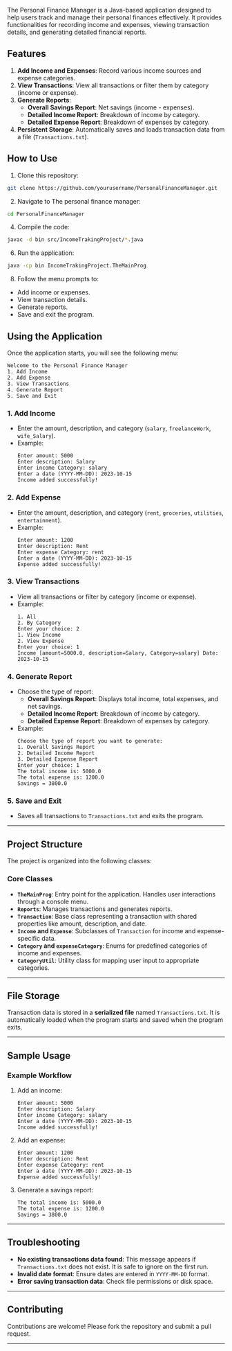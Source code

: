 The Personal Finance Manager is a Java-based application designed to help users track and manage their personal finances effectively. It provides functionalities for recording income and expenses, viewing transaction details, and generating detailed financial reports.

## Features
1. **Add Income and Expenses**: Record various income sources and expense categories.
2. **View Transactions**: View all transactions or filter them by category (income or expense).
3. **Generate Reports**:
   - **Overall Savings Report**: Net savings (income - expenses).
   - **Detailed Income Report**: Breakdown of income by category.
   - **Detailed Expense Report**: Breakdown of expenses by category.
4. **Persistent Storage**: Automatically saves and loads transaction data from a file (`Transactions.txt`).

## How to Use 
1. Clone this repository:
```bash
git clone https://github.com/yourusername/PersonalFinanceManager.git
```
2. Navigate to The personal finance manager:
```bash
cd PersonalFinanceManager
```
4. Compile the code:
```bash
javac -d bin src/IncomeTrakingProject/*.java
```
6. Run the application:
```bash
java -cp bin IncomeTrakingProject.TheMainProg
```
8. Follow the menu prompts to:
  - Add income or expenses.
  - View transaction details.
  - Generate reports.
  - Save and exit the program.

## Using the Application
Once the application starts, you will see the following menu:

```
Welcome to the Personal Finance Manager
1. Add Income
2. Add Expense
3. View Transactions
4. Generate Report
5. Save and Exit
```

### 1. Add Income
- Enter the amount, description, and category (`salary`, `freelanceWork`, `wife_Salary`).
- Example:
  ```
  Enter amount: 5000
  Enter description: Salary
  Enter income Category: salary
  Enter a date (YYYY-MM-DD): 2023-10-15
  Income added successfully!
  ```

### 2. Add Expense
- Enter the amount, description, and category (`rent`, `groceries`, `utilities`, `entertainment`).
- Example:
  ```
  Enter amount: 1200
  Enter description: Rent
  Enter expense Category: rent
  Enter a date (YYYY-MM-DD): 2023-10-15
  Expense added successfully!
  ```

### 3. View Transactions
- View all transactions or filter by category (income or expense).
- Example:
  ```
  1. All
  2. By Category
  Enter your choice: 2
  1. View Income
  2. View Expense
  Enter your choice: 1
  Income [amount=5000.0, description=Salary, Category=salary] Date: 2023-10-15
  ```

### 4. Generate Report
- Choose the type of report:
  - **Overall Savings Report**: Displays total income, total expenses, and net savings.
  - **Detailed Income Report**: Breakdown of income by category.
  - **Detailed Expense Report**: Breakdown of expenses by category.
- Example:
  ```
  Choose the type of report you want to generate:
  1. Overall Savings Report
  2. Detailed Income Report
  3. Detailed Expense Report
  Enter your choice: 1
  The total income is: 5000.0
  The total expense is: 1200.0
  Savings = 3800.0
  ```

### 5. Save and Exit
- Saves all transactions to `Transactions.txt` and exits the program.

---

## Project Structure
The project is organized into the following classes:

### Core Classes
- **`TheMainProg`**: Entry point for the application. Handles user interactions through a console menu.
- **`Reports`**: Manages transactions and generates reports.
- **`Transaction`**: Base class representing a transaction with shared properties like amount, description, and date.
- **`Income` and `Expense`**: Subclasses of `Transaction` for income and expense-specific data.
- **`Category` and `expenseCategory`**: Enums for predefined categories of income and expenses.
- **`CategoryUtil`**: Utility class for mapping user input to appropriate categories.

---

## File Storage
Transaction data is stored in a **serialized file** named `Transactions.txt`. It is automatically loaded when the program starts and saved when the program exits.

---

## Sample Usage

### Example Workflow
1. Add an income:
   ```
   Enter amount: 5000
   Enter description: Salary
   Enter income Category: salary
   Enter a date (YYYY-MM-DD): 2023-10-15
   Income added successfully!
   ```
2. Add an expense:
   ```
   Enter amount: 1200
   Enter description: Rent
   Enter expense Category: rent
   Enter a date (YYYY-MM-DD): 2023-10-15
   Expense added successfully!
   ```
3. Generate a savings report:
   ```
   The total income is: 5000.0
   The total expense is: 1200.0
   Savings = 3800.0
   ```

---

## Troubleshooting
- **No existing transactions data found**: This message appears if `Transactions.txt` does not exist. It is safe to ignore on the first run.
- **Invalid date format**: Ensure dates are entered in `YYYY-MM-DD` format.
- **Error saving transaction data**: Check file permissions or disk space.

---

## Contributing
Contributions are welcome! Please fork the repository and submit a pull request.

---
